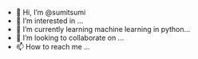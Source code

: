 - 👋 Hi, I’m @sumitsumi
- 👀 I’m interested in ...
- 🌱 I’m currently learning machine learning in python...
- 💞️ I’m looking to collaborate on ...
- 📫 How to reach me ...

<!---
sumitsumi/sumitsumi is a ✨ special ✨ repository because its `README.md` (this file) appears on your GitHub profile.
You can click the Preview link to take a look at your changes.
--->
